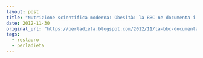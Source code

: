 ```yaml
---
layout: post
title: "Nutrizione scientifica moderna: Obesità: la BBC ne documenta i meccanismi economici, politici e scientifici!"
date: 2012-11-30
original_url: "https://perladieta.blogspot.com/2012/11/la-bbc-documenta-nel-2012-i-meccanismi.html"
tags:
  - restauro
  - perladieta
---
```




